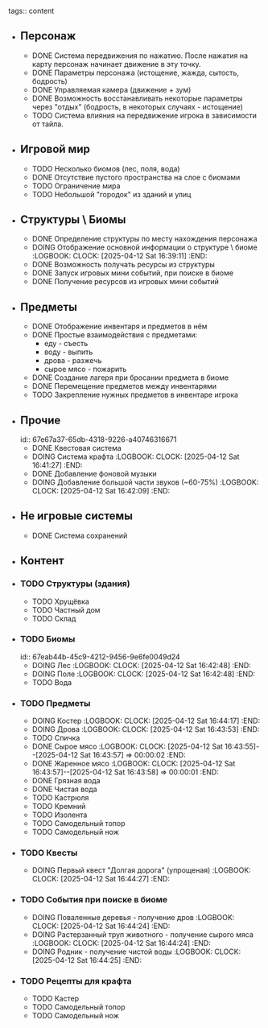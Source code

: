 tags:: content

- ## Персонаж
	- DONE Система передвижения по нажатию. После нажатия на карту персонаж начинает движение в эту точку.
	- DONE Параметры персонажа (истощение, жажда, сытость, бодрость)
	- DONE Управляемая камера (движение + зум)
	- DONE Возможность восстанавливать некоторые параметры через "отдых" (бодрость, в некоторых случаях - истощение)
	- TODO Система влияния на передвижение игрока в зависимости от тайла.
- ## Игровой мир
	- TODO Несколько биомов (лес, поля, вода)
	- DONE Отсутствие пустого пространства на слое с биомами
	- TODO Ограничение мира
	- TODO Небольшой "городок" из зданий и улиц
- ## Структуры \ Биомы
	- DONE Определение структуры по месту нахождения персонажа
	- DOING Отображение основной информации о структуре \ биоме
	  :LOGBOOK:
	  CLOCK: [2025-04-12 Sat 16:39:11]
	  :END:
	- DONE Возможность получать ресурсы из структуры
	- DONE Запуск игровых мини событий, при поиске в биоме
	- DONE Получение ресурсов из игровых мини событий
- ## Предметы
	- DONE Отображение инвентаря и предметов в нём
	- DONE Простые взаимодействия с предметами:
		- еду - съесть
		- воду - выпить
		- дрова - разжечь
		- сырое мясо - пожарить
	- DONE Создание лагеря при бросании предмета в биоме
	- DONE Перемещение предметов между инвентарями
	- TODO Закрепление нужных предметов в инвентаре игрока
- ## Прочие
  id:: 67e67a37-65db-4318-9226-a40746316671
	- DONE Квестовая система
	- DOING Система крафта
	  :LOGBOOK:
	  CLOCK: [2025-04-12 Sat 16:41:27]
	  :END:
	- DONE Добавление фоновой музыки
	- DOING Добавление большой части звуков (~60-75%)
	  :LOGBOOK:
	  CLOCK: [2025-04-12 Sat 16:42:09]
	  :END:
- ## Не игровые системы
	- DONE Система сохранений
- ## Контент
- ### TODO Структуры (здания)
	- TODO Хрущёвка
	- TODO Частный дом
	- TODO Склад
- ### TODO Биомы
  id:: 67eab44b-45c9-4212-9456-9e6fe0049d24
	- DOING Лес
	  :LOGBOOK:
	  CLOCK: [2025-04-12 Sat 16:42:48]
	  :END:
	- DOING Поле
	  :LOGBOOK:
	  CLOCK: [2025-04-12 Sat 16:42:48]
	  :END:
	- TODO  Вода
- ### TODO Предметы
	- DOING Костер
	  :LOGBOOK:
	  CLOCK: [2025-04-12 Sat 16:44:17]
	  :END:
	- DOING Дрова
	  :LOGBOOK:
	  CLOCK: [2025-04-12 Sat 16:43:53]
	  :END:
	- TODO Спичка
	- DONE Сырое мясо
	  :LOGBOOK:
	  CLOCK: [2025-04-12 Sat 16:43:55]--[2025-04-12 Sat 16:43:57] =>  00:00:02
	  :END:
	- DONE Жаренное мясо
	  :LOGBOOK:
	  CLOCK: [2025-04-12 Sat 16:43:57]--[2025-04-12 Sat 16:43:58] =>  00:00:01
	  :END:
	- DONE Грязная вода
	- DONE Чистая вода
	- TODO Кастрюля
	- TODO Кремний
	- TODO Изолента
	- TODO Самодельный топор
	- TODO Самодельный нож
- ### TODO Квесты
	- DOING Первый квест "Долгая дорога" (упрощеная)
	  :LOGBOOK:
	  CLOCK: [2025-04-12 Sat 16:44:27]
	  :END:
- ### TODO События при поиске в биоме
	- DOING Поваленные деревья - получение дров
	  :LOGBOOK:
	  CLOCK: [2025-04-12 Sat 16:44:24]
	  :END:
	- DOING Растерзанный труп животного - получение сырого мяса
	  :LOGBOOK:
	  CLOCK: [2025-04-12 Sat 16:44:24]
	  :END:
	- DOING Родник - получение чистой воды
	  :LOGBOOK:
	  CLOCK: [2025-04-12 Sat 16:44:25]
	  :END:
- ### TODO Рецепты для крафта
	- TODO Кастер
	- TODO Самодельный топор
	- TODO Самодельный нож